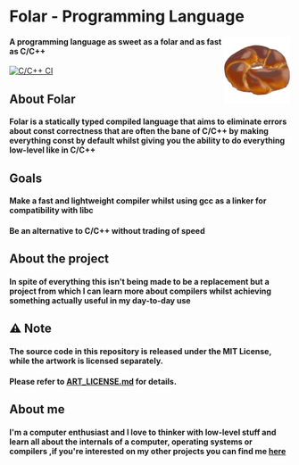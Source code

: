 # Folar - Programming Language

  <logo href="https://github.com/Denellyne/Folar">
  <img width=120 align="right" src="artwork/logo.png" style="image-rendering: crisp-edges; max-width: 100%; height: auto;">
</logo>

#### A programming language as sweet as a folar and as fast as C/C++

[![C/C++ CI](https://github.com/Denellyne/Folar/actions/workflows/c-cpp.yml/badge.svg)](https://github.com/Denellyne/Folar/actions/workflows/c-cpp.yml)

## About Folar

#### Folar is a statically typed compiled language that aims to eliminate errors about const correctness that are often the bane of C/C++ by making everything const by default whilst giving you the ability to do everything low-level like in C/C++

## Goals

#### Make a fast and lightweight compiler whilst using gcc as a linker for compatibility with libc 

#### Be an alternative to C/C++ without trading of speed

## About the project

#### In spite of everything this isn't being made to be a replacement but a project from which I can learn more about compilers whilst achieving something actually useful in my day-to-day use

## ⚠️ Note

#### The source code in this repository is released under the MIT License, while the artwork is licensed separately.
#### Please refer to [ART_LICENSE.md](./ART_LICENSE.md) for details.


## About me

#### I'm a computer enthusiast and I love to thinker with low-level stuff and learn all about the internals of a computer, operating systems or compilers ,if you're interested on my other projects you can find me [here](https://github.com/Denellyne)
